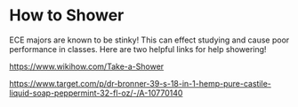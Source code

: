 # How to Shower

ECE majors are known to be stinky! This can effect studying and cause poor performance in classes. Here are two helpful links for help showering!

https://www.wikihow.com/Take-a-Shower

https://www.target.com/p/dr-bronner-39-s-18-in-1-hemp-pure-castile-liquid-soap-peppermint-32-fl-oz/-/A-10770140

